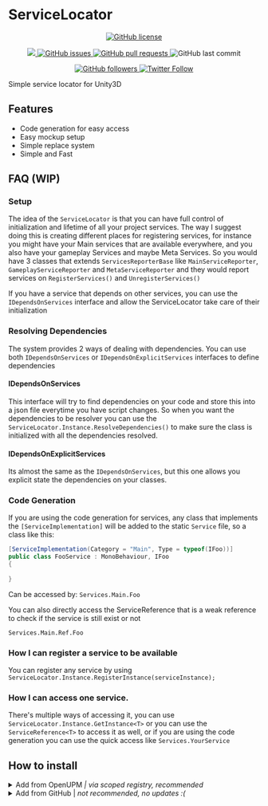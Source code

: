 # ServiceLocator

<p align="center">
    <a href="https://github.com/brunomikoski/ServiceLocator/blob/master/LICENSE.md">
		<img alt="GitHub license" src ="https://img.shields.io/github/license/Thundernerd/Unity3D-PackageManagerModules" />
	</a>

</p> 
<p align="center">
    <a href="https://openupm.com/packages/com.brunomikoski.servicelocator/">
        <img src="https://img.shields.io/npm/v/com.brunomikoski.servicelocator?label=openupm&amp;registry_uri=https://package.openupm.com" />
    </a>

  <a href="https://github.com/brunomikoski/ServiceLocator/issues">
     <img alt="GitHub issues" src ="https://img.shields.io/github/issues/brunomikoski/ServiceLocator" />
  </a>

  <a href="https://github.com/brunomikoski/ServiceLocator/pulls">
   <img alt="GitHub pull requests" src ="https://img.shields.io/github/issues-pr/brunomikoski/ServiceLocator" />
  </a>

  <img alt="GitHub last commit" src ="https://img.shields.io/github/last-commit/brunomikoski/ServiceLocator" />
</p>

<p align="center">
    	<a href="https://github.com/brunomikoski">
        	<img alt="GitHub followers" src="https://img.shields.io/github/followers/brunomikoski?style=social">
	</a>	
	<a href="https://twitter.com/brunomikoski">
		<img alt="Twitter Follow" src="https://img.shields.io/twitter/follow/brunomikoski?style=social">
	</a>
</p>


Simple service locator for Unity3D

## Features
 - Code generation for easy access
 - Easy mockup setup
 - Simple replace system
 - Simple and Fast

## FAQ (WIP)

### Setup 
The idea of the `ServiceLocator` is that you can have full control of initialization and lifetime of all your project services.
The way I suggest doing this is creating different places for registering services, for instance you might have your Main services that are available everywhere, and you also have your gameplay Services and maybe Meta Services.
So you would have 3 classes that extends `ServicesReporterBase` like `MainServiceReporter`, `GameplayServiceReporter` and `MetaServiceReporter` and they would report services on `RegisterServices()` and `UnregisterServices()`

If you have a service that depends on other services, you can use the `IDependsOnServices` interface and allow the ServiceLocator take care of their initialization

### Resolving Dependencies
The system provides 2 ways of dealing with dependencies. 
You can use both `IDependsOnServices` or `IDependsOnExplicitServices` interfaces to define dependencies

#### IDependsOnServices
This interface will try to find dependencies on your code and store this into a json file everytime you have script changes. So when you want the dependencies to be resolver you can use the `ServiceLocator.Instance.ResolveDependencies()` to make sure the class is initialized with all the dependencies resolved.

#### IDependsOnExplicitServices
Its almost the same as the `IDependsOnServices`, but this one allows you explicit state the dependencies on your classes.

### Code Generation
If you are using the code generation for services, any class that implements the `[ServiceImplementation]` will be added to the static `Service` file, so a class like this: 

```csharp
[ServiceImplementation(Category = "Main", Type = typeof(IFoo))]
public class FooService : MonoBehaviour, IFoo
{
    
}

```

Can be accessed by:
`Services.Main.Foo`

You can also directly access the ServiceReference that is a weak reference to check if the service is still exist or not

`Services.Main.Ref.Foo`

### How I can register a service to be available
 You can register any service by using `ServiceLocator.Instance.RegisterInstance(serviceInstance);`

### How I can access one service.
There's multiple ways of accessing it, you can use `ServiceLocator.Instance.GetInstance<T>` or you can use the `ServiceReference<T>` to access it as well, or if you are using the code generation you can use the quick access like `Services.YourService`

## How to install

<details>
<summary>Add from OpenUPM <em>| via scoped registry, recommended</em></summary>

This package is available on OpenUPM: https://openupm.com/packages/com.brunomikoski.servicelocator

To add the package to your project:

- open `Edit/Project Settings/Package Manager`
- add a new Scoped Registry:
  ```
  Name: OpenUPM
  URL:  https://package.openupm.com/
  Scope(s): com.brunomikoski
  ```
- click <kbd>Save</kbd>
- open Package Manager
- click <kbd>+</kbd>
- select <kbd>Add from Git URL</kbd>
- paste `com.brunomikoski.servicelocator`
- click <kbd>Add</kbd>
</details>

<details>
<summary>Add from GitHub | <em>not recommended, no updates :( </em></summary>

You can also add it directly from GitHub on Unity 2019.4+. Note that you won't be able to receive updates through Package Manager this way, you'll have to update manually.

- open Package Manager
- click <kbd>+</kbd>
- select <kbd>Add from Git URL</kbd>
- paste `https://github.com/brunomikoski/ServiceLocator.git`
- click <kbd>Add</kbd>
</details>
